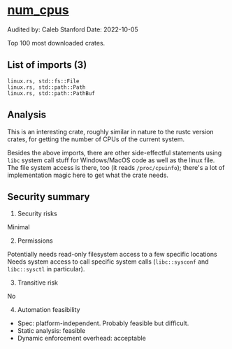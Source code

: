 # [num_cpus](https://docs.rs/num_cpus/latest/num_cpus/)

Audited by: Caleb Stanford
Date: 2022-10-05

Top 100 most downloaded crates.

## List of imports (3)

```
linux.rs, std::fs::File
linux.rs, std::path::Path
linux.rs, std::path::PathBuf
```

## Analysis

This is an interesting crate, roughly similar in nature to the
rustc version crates, for getting the number of CPUs of the current system.

Besides the above imports, there are other side-effectful statements
using `libc` system call stuff for Windows/MacOS code as well as the linux
file. The file system access is there, too (it reads `/proc/cpuinfo`);
there's a lot of implementation magic here to get what the crate needs.

## Security summary

1. Security risks

Minimal

2. Permissions

Potentially needs read-only filesystem access to a few specific locations
Needs system access to call specific system calls (`libc::sysconf` and
`libc::sysctl` in particular).

3. Transitive risk

No

4. Automation feasibility

- Spec: platform-independent. Probably feasible but difficult.
- Static analysis: feasible
- Dynamic enforcement overhead: acceptable
